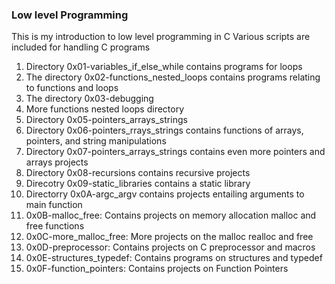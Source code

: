 ### Low level Programming
This is my introduction to low level programming in C
Various scripts are included for handling C programs
1. Directory 0x01-variables_if_else_while contains programs for loops
2. The directory 0x02-functions_nested_loops contains programs relating to functions and loops
3. The directory 0x03-debugging
4. More functions nested loops directory
5. Directory 0x05-pointers_arrays_strings
6. Directory 0x06-pointers_rrays_strings contains functions of arrays, pointers, and string manipulations
7. Directory 0x07-pointers_arrays_strings contains even more pointers and arrays projects
8. Directory 0x08-recursions contains recursive projects
9. Direcotry 0x09-static_libraries contains a static library
10. Directorry 0x0A-argc_argv contains projects entailing arguments to main function
11. 0x0B-malloc_free: Contains projects on memory allocation malloc and free functions
12. 0x0C-more_malloc_free: More projects on the malloc realloc and free
12. 0x0D-preprocessor: Contains projects on C preprocessor and macros
13. 0x0E-structures_typedef: Contains programs on structures and typedef
14. 0x0F-function_pointers: Contains projects on Function Pointers


